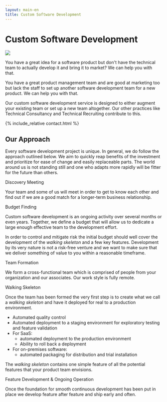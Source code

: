 ```yaml
---
layout: main-en
title: Custom Software Development
---
```

# Custom Software Development

<div class="introduction">
	<img src="https://gravatar.com/avatar/663d11426b0a187ddac59f8c17ce61b4?s=120&d=robohash&r=x" class="avatar" />
  <p>You have a great idea for a software product but don't have the technical team to actually develop it and bring it to market? We can help you with that.</p>

  <p>You have a great product management team and are good at marketing too but lack the staff to set up another software development team for a new product. We can help you with that.</p>

  <p>Our custom software development service is designed to either augment your existing team or set up a new team altogether. Our other practices like Technical Consultancy and Technical Recruiting contribute to this.</p>
</div>

{% include_relative contact.html %}

## Our Approach
Every software development project is unique. In general, we do follow the approach outlined below. We aim to quickly reap benefits of the investment and prioritize for ease of change and easily replaceable parts. The world around us is not standing still and one who adapts more rapidly will be fitter for the future than others.

<div class=sequence>
  <div class="step">
    Discovery Meeting
  </div>
  <div>
    <p>Your team and some of us will meet in order to get to know each other and find out if we are a good match for a longer-term business relationship.</p>
  </div>

  <div class="step">
    Budget Finding
  </div>
  <div>
    <p>Custom software development is an ongoing activity over several months or even years. Together, we define a budget that will allow us to dedicate a large enough effective team to the development effort.</p>
    <p>In order to control and mitigate risk the initial budget should well cover the development of the <em>walking skeleton</em> and a few key features. Development by its very nature is not a risk-free venture and we want to make sure that we deliver something of value to you within a reasonable timeframe.</p>
  </div>

  <div class="step">
    Team Formation
  </div>
  <div>
    <p>We form a cross-functional team which is comprised of people from your organization and our associates. Our work style is fully remote.</p>
  </div>

  <div class="step">
    Walking Skeleton
  </div>
  <div>
    <p>Once the team has been formed the very first step is to create what we call a <em>walking skeleton</em> and have it deployed for real to a production environment.</p>
    <ul>
      <li>Automated quality control</li>
      <li>Automated deployment to a staging environment for exploratory testing and feature validation</li>
      <li>For SaaS:
        <ul>
          <li>automated deployment to the production environment</li>
          <li>Ability to roll back a deployment</li>
        </ul>
      </li>
      <li>For on-premises software:
        <ul>
          <li>automated packaging for distribution and trial installation</li>
        </ul>
      </li>
    </ul>
    <p>The <em>walking skeleton</em> contains one simple feature of all the potential features that your product team envisions.</p>
  </div>

  <div class="step">
    Feature Development & Ongoing Operation
  </div>
  <div>
    <p>Once the foundation for smooth continuous development has been put in place we develop feature after feature and ship early and often.</p>
  </div>
</div>

<p>&nbsp;</p>